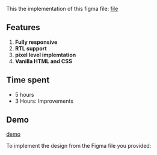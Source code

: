 This the implementation of this figma file: 
[file](https://www.figma.com/file/qMSlSMf9B3uqG5LHpaidSI/%D8%A7%D8%AE%D8%AA%D8%A8%D8%A7%D8%B1-%D8%A7%D9%84%D9%85%D8%A8%D8%B1%D9%85%D8%AC%D9%8A%D9%86-CSS%2FHTML?type=design&node-id=1627-37733&mode=design&t=xU4bPDyDHu6fe7yo-0)


## Features 
1. **Fully responsive**
2. **RTL support**
3. **pixel level implemtation**
4. **Vanilla HTML and CSS**


## Time spent
- 5 hours
- 3 Hours: Improvements 

## Demo
[demo](https://o2sa.github.io/Dashboard-with-rtl/)


To implement the design from the Figma file you provided:

